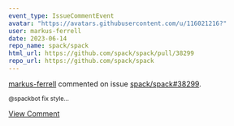 ```yaml
---
event_type: IssueCommentEvent
avatar: "https://avatars.githubusercontent.com/u/116021216?"
user: markus-ferrell
date: 2023-06-14
repo_name: spack/spack
html_url: https://github.com/spack/spack/pull/38299
repo_url: https://github.com/spack/spack
---
```


<a href='https://github.com/markus-ferrell' target='_blank'>markus-ferrell</a> commented on issue <a href='https://github.com/spack/spack/pull/38299' target='_blank'>spack/spack#38299</a>.

<small>@spackbot fix style...</small>

<a href='https://github.com/spack/spack/pull/38299' target='_blank'>View Comment</a>